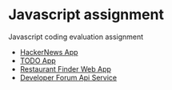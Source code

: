 # Javascript assignment

Javascript coding evaluation assignment

- [HackerNews App](hackernews-app/README.md)
- [TODO App](todo-app/README.md)
- [Restaurant Finder Web App](restaurant-finder-app/README.md)
- [Developer Forum Api Service](developer-forum-api/README.md)
